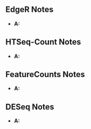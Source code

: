 ## EdgeR Notes ##
- **A:**

## HTSeq-Count Notes ##
- **A:**

## FeatureCounts Notes ##
- **A:**

## DESeq Notes ##
- **A:**

